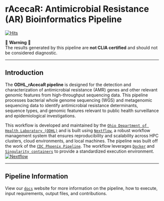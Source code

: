 # **rAcecaR: Antimicrobial Resistance (AR) Bioinformatics Pipeline**

[![Hits](https://hits.seeyoufarm.com/api/count/incr/badge.svg?url=https%3A%2F%2Fgithub.com%2FODHL%2FODHL_AR%2F&count_bg=%233D4FC8&title_bg=%23555555&icon=&icon_color=%23E7E7E7&title=PageHits&edge_flat=false)](https://hits.seeyoufarm.com)

🚨 **Warning** 🚨  
The results generated by this pipeline are **not CLIA certified** and should not be considered diagnostic.

---

## **Introduction**  
The **ODHL_rAcecaR pipeline** is designed for the detection and characterization of antimicrobial resistance (AMR) genes and other relevant genomic features from high-throughput sequencing data. This pipeline processes bacterial whole genome sequencing (WGS) and metagenomic sequencing data to identify antimicrobial resistance determinants, sequence types, and genomic features relevant to public health surveillance and epidemiological investigations.

This workflow is developed and maintained by the [`Ohio Department of Health Laboratory (ODHL)`](https://odh.ohio.gov/about-us/offices-bureaus-and-departments/bphl/welcome-to?contentIDR=9ce211e2-7949-447b-bf0e-2abfd5da7892&useDefaultText=1&useDefaultDesc=0) and is built using [`Nextflow`](https://www.nextflow.io/), a robust workflow management system that ensures reproducibility and scalability across HPC clusters, cloud environments, and local machines. The pipeline was built off the work of the [`CDC Phoenix Pipeline`](https://github.com/CDCgov/phoenix). The workflow leverages [`Docker`](https://www.docker.com/) and [`Singularity containers`](https://www.singularity.com/) to provide a standardized execution environment.
[![Nextflow](https://img.shields.io/badge/nextflow%20DSL2-%E2%89%A521.10.3-23aa62.svg?labelColor=000000)](https://www.nextflow.io/)

---

## **Pipeline Information**
View our [`docs`](https://odhl.github.io/ODHL_AR/) website for more information on the pipeline, how to execute, input requirements, output files, and contributions.